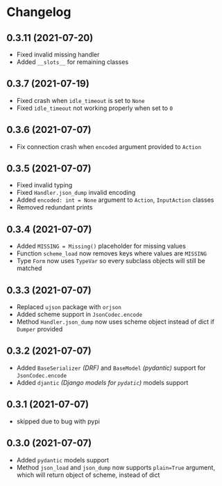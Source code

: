 # Changelog

## 0.3.11 (2021-07-20)

+ Fixed invalid missing handler
+ Added `__slots__` for remaining classes

## 0.3.7 (2021-07-19)

+ Fixed crash when `idle_timeout` is set to `None`
+ Fixed `idle_timeout` not working properly when set to `0`

## 0.3.6 (2021-07-07)

+ Fix connection crash when `encoded` argument provided to `Action`

## 0.3.5 (2021-07-07)

+ Fixed invalid typing
+ Fixed `Handler.json_dump` invalid encoding
+ Added `encoded: int = None` argument to `Action`, `InputAction` classes
+ Removed redundant prints

## 0.3.4 (2021-07-07)

+ Added `MISSING = Missing()` placeholder for missing values
+ Function `scheme_load` now removes keys where values are `MISSING`
+ Type `Form` now uses `TypeVar` so every subclass objects will still be matched

## 0.3.3 (2021-07-07)

+ Replaced `ujson` package with `orjson`
+ Added scheme support in `JsonCodec.encode`
+ Method `Handler.json_dump` now uses scheme object instead of dict if `Dumper` provided

## 0.3.2 (2021-07-07)

+ Added `BaseSerializer` _(DRF)_ and `BaseModel` _(pydantic)_ support for `JsonCodec.encode`
+ Added `djantic` _(Django models for `pydatic`)_ models support

## 0.3.1 (2021-07-07)

+ skipped due to bug with pypi

## 0.3.0 (2021-07-07)

+ Added `pydantic` models support
+ Method `json_load` and `json_dump` now supports `plain=True` argument, which will return object of scheme, instead of
  dict

